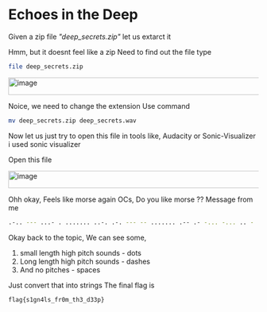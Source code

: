 # Echoes in the Deep

Given a zip file *"deep_secrets.zip"*
let us extarct it

Hmm, but it doesnt feel like a zip
Need to find out the file type

```bash
file deep_secrets.zip
```

<img width="677" height="35" alt="image" src="https://github.com/user-attachments/assets/f419895b-6908-47de-b550-d6e8da467f00" />

Noice, we need to change the extension
Use command

```bash
mv deep_secrets.zip deep_secrets.wav
```

Now let us just try to open this file in tools like, Audacity or Sonic-Visualizer
i used sonic visualizer


Open this file

<img width="677" height="35" alt="image" src="https://github.com/user-attachments/assets/8fb8deb1-fac2-4317-8e69-0785741bae16" />

Ohh okay, Feels like morse again
OCs, Do you like morse ??
Message from me 

```bash
.-.. --- ...- . ....... ..-. .-. --- -- ....... .-- .- -... -... .. - ....... ...--
```

Okay back to the topic,
We can see some, 
1. small length high pitch sounds - dots
2. Long length high pitch sounds - dashes
3. And no pitches - spaces

Just convert that into strings
The final flag is 
```bash
flag{s1gn4ls_fr0m_th3_d33p}
```
